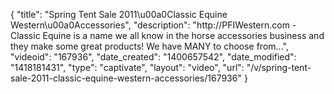 {
    "title": "Spring Tent Sale 2011\u00a0Classic Equine Western\u00a0Accessories",
    "description": "http:\/\/PFIWestern.com - Classic Equine is a name we all know in the horse accessories business and they make some great products! We have MANY to choose from...",
    "videoid": "167936",
    "date_created": "1400657542",
    "date_modified": "1418181431",
    "type": "captivate",
    "layout": "video",
    "url": "\/v\/spring-tent-sale-2011-classic-equine-western-accessories\/167936"
}